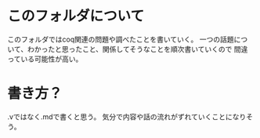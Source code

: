 # このフォルダについて
このフォルダではcoq関連の問題や調べたことを書いていく。
一つの話題について、わかったと思ったこと、関係してそうなことを順次書いていくので
間違っている可能性が高い。

# 書き方？
.vではなく.mdで書くと思う。
気分で内容や話の流れがずれていくことになりそう。
